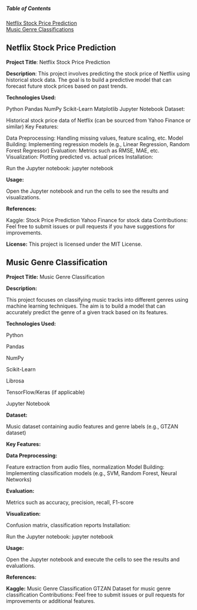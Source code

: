##### Table of Contents  
[Netflix Stock Price Prediction](#headers)  
[Music Genre Classifications](#emphasis)  
    
<a name="headers"/>

## Netflix Stock Price Prediction

**Project Title**: Netflix Stock Price Prediction

**Description**: This project involves predicting the stock price of Netflix using historical stock data. The goal is to build a predictive model that can forecast future stock prices based on past trends.

**Technologies Used:**

Python
Pandas
NumPy
Scikit-Learn
Matplotlib
Jupyter Notebook
Dataset:

Historical stock price data of Netflix (can be sourced from Yahoo Finance or similar)
Key Features:

Data Preprocessing: Handling missing values, feature scaling, etc.
Model Building: Implementing regression models (e.g., Linear Regression, Random Forest Regressor)
Evaluation: Metrics such as RMSE, MAE, etc.
Visualization: Plotting predicted vs. actual prices
Installation:


Run the Jupyter notebook: jupyter notebook

**Usage:**

Open the Jupyter notebook and run the cells to see the results and visualizations.

**References:**

Kaggle: Stock Price Prediction
Yahoo Finance for stock data
Contributions: Feel free to submit issues or pull requests if you have suggestions for improvements.

**License:** This project is licensed under the MIT License.


## Music Genre Classification
**Project Title:** Music Genre Classification

**Description:** 

This project focuses on classifying music tracks into different genres using machine learning techniques. The aim is to build a model that can accurately predict the genre of a given track based on its features.

**Technologies Used:**

Python

Pandas

NumPy

Scikit-Learn

Librosa

TensorFlow/Keras (if applicable)

Jupyter Notebook

**Dataset:**

Music dataset containing audio features and genre labels (e.g., GTZAN dataset)

**Key Features:**

**Data Preprocessing:** 

Feature extraction from audio files, normalization
Model Building: Implementing classification models (e.g., SVM, Random Forest, Neural Networks)

**Evaluation:**

 Metrics such as accuracy, precision, recall, F1-score

**Visualization:**

Confusion matrix, classification reports
Installation:

Run the Jupyter notebook: jupyter notebook

**Usage:**

Open the Jupyter notebook and execute the cells to see the results and evaluations.

**References:**

**Kaggle:** Music Genre Classification
GTZAN Dataset for music genre classification
Contributions: Feel free to submit issues or pull requests for improvements or additional features.


